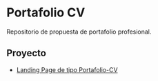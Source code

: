 # Portafolio CV

Repositorio de propuesta de portafolio profesional.

## Proyecto

- [Landing Page de tipo Portafolio-CV](https://omar0369.github.io/portafolio-cv/portafolio)